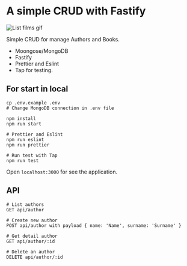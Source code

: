# A simple CRUD with Fastify

![List films gif](https://raw.githubusercontent.com/falconandrea/simple-nodejs-tests/main/images/crud-fastify.gif)

Simple CRUD for manage Authors and Books.

- Moongose/MongoDB
- Fastify
- Prettier and Eslint
- Tap for testing.

## For start in local

```
cp .env.example .env
# Change MongoDB connection in .env file

npm install
npm run start

# Prettier and Eslint
npm run eslint
npm run prettier

# Run test with Tap
npm run test
```

Open `localhost:3000` for see the application.

## API

```
# List authors
GET api/author

# Create new author
POST api/author with payload { name: 'Name', surname: 'Surname' }

# Get detail author
GET api/author/:id

# Delete an author
DELETE api/author/:id
```
